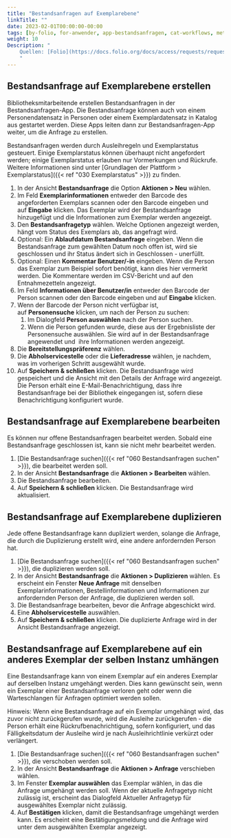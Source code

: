 ```yaml
---
title: "Bestandsanfragen auf Exemplarebene"
linkTitle: ""
date: 2023-02-01T00:00:00-00:00
tags: [by-folio, for-anwender, app-bestandsanfragen, cat-workflows, meta-feedback]
weight: 10
Description: "
    Quellen: [Folio](https://docs.folio.org/docs/access/requests/requests/#item-level-requesting) <!-- & [GBV](https://info.gebev.de/display/FOLIOGBVEXTERN/Folio:+Bestandsanfragen+auf+Exemplarebene) -->
    "
---
```


## Bestandsanfrage auf Exemplarebene erstellen

Bibliotheksmitarbeitende erstellen Bestandsanfragen in der Bestandsanfragen-App. Die Bestandsanfrage können auch von einem Personendatensatz in Personen oder einem Exemplardatensatz in Katalog aus gestartet werden. Diese Apps leiten dann zur Bestandsanfragen-App weiter, um die Anfrage zu erstellen.

Bestandsanfragen werden durch Ausleihregeln und Exemplarstatus gesteuert. Einige Exemplarstatus können überhaupt nicht angefordert werden; einige Exemplarstatus erlauben nur Vormerkungen und Rückrufe. Weitere Informationen sind unter [Grundlagen der Plattform > Exemplarstatus]({{< ref "030 Exemplarstatus" >}}) zu finden.

1.  In der Ansicht **Bestandsanfrage** die Option **Aktionen > Neu** wählen.
2.  Im Feld **Exemplarinformationen** entweder den Barcode des angeforderten Exemplars scannen oder den Barcode eingeben und auf **Eingabe** klicken. Das Exemplar wird der Bestandsanfrage hinzugefügt und die Informationen zum Exemplar werden angezeigt.
3.  Den **Bestandsanfragetyp** wählen. Welche Optionen angezeigt werden, hängt vom Status des Exemplars ab, das angefragt wird.
4.  Optional: Ein **Ablaufdatum Bestandsanfrage** eingeben. Wenn die Bestandsanfrage zum gewählten Datum noch offen ist, wird sie geschlossen und ihr Status ändert sich in Geschlossen - unerfüllt.
5.  Optional: Einen **Kommentar Benutzer/-in** eingeben. Wenn die Person das Exemplar zum Beispiel sofort benötigt, kann dies hier vermerkt werden. Die Kommentare werden im CSV-Bericht und auf den Entnahmezetteln angezeigt.
6.  Im Feld **Informationen über Benutzer/in** entweder den Barcode der Person scannen oder den Barcode eingeben und auf **Eingabe** klicken.
7.  Wenn der Barcode der Person nicht verfügbar ist, auf **Personensuche** klicken, um nach der Person zu suchen:
    1.  Im Dialogfeld **Person auswählen** nach der Person suchen.
    2.  Wenn die Person gefunden wurde, diese aus der Ergebnisliste der Personensuche auswählen. Sie wird auf in der Bestandsanfrage angewendet und  ihre Informationen werden angezeigt.
8.  Die **Bereitstellungspräferenz** wählen.
9.  Die **Abholservicestelle** oder die **Lieferadresse** wählen, je nachdem, was im vorherigen Schritt ausgewählt wurde.
10.  Auf **Speichern & schließen** klicken. Die Bestandsanfrage wird gespeichert und die Ansicht mit den Details der Anfrage wird angezeigt. Die Person erhält eine E-Mail-Benachrichtigung, dass ihre Bestandsanfrage bei der Bibliothek eingegangen ist, sofern diese Benachrichtigung konfiguriert wurde.

## Bestandsanfrage auf Exemplarebene bearbeiten

Es können nur offene Bestandsanfragen bearbeitet werden. Sobald eine Bestandsanfrage geschlossen ist, kann sie nicht mehr bearbeitet werden.

1.  [Die Bestandsanfrage suchen]({{< ref "060 Bestandsanfragen suchen" >}}), die bearbeitet werden soll.
2.  In der Ansicht **Bestandsanfrage** die **Aktionen > Bearbeiten** wählen.
3.  Die Bestandsanfrage bearbeiten.
4.  Auf **Speichern & schließen** klicken. Die Bestandsanfrage wird aktualisiert.

## Bestandsanfrage auf Exemplarebene duplizieren

Jede offene Bestandsanfrage kann dupliziert werden, solange die Anfrage, die durch die Duplizierung erstellt wird, eine andere anfordernden Person hat.

1.  [Die Bestandsanfrage suchen]({{< ref "060 Bestandsanfragen suchen" >}}), die duplizieren werden soll.
2.  In der Ansicht **Bestandsanfrage** die **Aktionen > Duplizieren** wählen. Es erscheint ein Fenster **Neue Anfrage** mit denselben Exemplarinformationen, Bestellinformationen und Informationen zur anfordernden Person der Anfrage, die duplizieren werden soll.
3.  Die Bestandsanfrage bearbeiten, bevor die Anfrage abgeschickt wird.
4.  Eine **Abholservicestelle** auswählen.
5.  Auf **Speichern & schließen** klicken. Die duplizierte Anfrage wird in der Ansicht Bestandsanfrage angezeigt.

## Bestandsanfrage auf Exemplarebene auf ein anderes Exemplar der selben Instanz umhängen

Eine Bestandsanfrage kann von einem Exemplar auf ein anderes Exemplar auf derselben Instanz umgehängt werden. Dies kann gewünscht sein, wenn ein Exemplar einer Bestandsanfrage verloren geht oder wenn die Warteschlangen für Anfragen optimiert werden sollen.

Hinweis: Wenn eine Bestandsanfrage auf ein Exemplar umgehängt wird, das zuvor nicht zurückgerufen wurde, wird die Ausleihe zurückgerufen - die Person erhält eine Rückrufbenachrichtigung, sofern konfiguriert, und das Fälligkeitsdatum der Ausleihe wird je nach Ausleihrichtlinie verkürzt oder verlängert.

1.  [Die Bestandsanfrage suchen]({{< ref "060 Bestandsanfragen suchen" >}}), die verschoben werden soll.
2.  In der Ansicht **Bestandsanfrage** die **Aktionen > Anfrage** verschieben wählen.
3.  Im Fenster **Exemplar auswählen** das Exemplar wählen, in das die Anfrage umgehängt werden soll. Wenn der aktuelle Anfragetyp nicht zulässig ist, erscheint das Dialogfeld Aktueller Anfragetyp für ausgewähltes Exemplar nicht zulässig.
4.  Auf **Bestätigen** klicken, damit die Bestandsanfrage umgehängt werden kann. Es erscheint eine Bestätigungsmeldung und die Anfrage wird unter dem ausgewählten Exemplar angezeigt.

